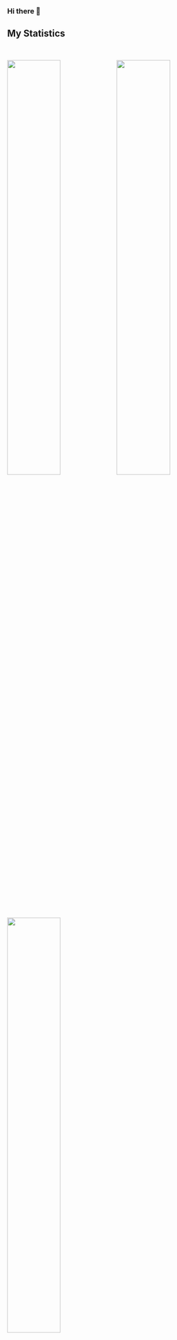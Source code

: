 ### Hi there 👋

## My Statistics
<br/>
<p align="left">
  <img width="49.5%" src="https://github-readme-stats.vercel.app/api?username=chiranjeet14&show_icons=true&theme=vue-dark&count_private=true&include_all_commits=true&show_icons=true&cache_seconds=1800" />
    <img width="49.5%" src="https://github-readme-streak-stats.herokuapp.com/?user=chiranjeet14&theme=vue-dark&count_private=true&include_all_commits=true&show_icons=true&cache_seconds=1800" />
</p>

<br>

<p align="left">
  <img width="49.5%" src="https://github-readme-stats.vercel.app/api/top-langs/?username=chiranjeet14&layout=compact&count_private=true&include_all_commits=true&cache_seconds=1800" />
</p>
